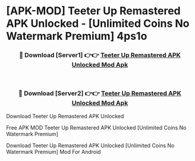 # [APK-MOD] Teeter Up  Remastered APK Unlocked - [Unlimited Coins No Watermark Premium] 4ps1o



<div align="center">
<h3>🔴 Download [Server1] 👉👉 <a href="https://momento.my/?title=Teeter_Up__Remastered_APK_Unlocked">Teeter Up  Remastered APK Unlocked Mod Apk</a></h3><br>

<h3>🔴 Download [Server2] 👉👉 <a href="https://momento.my/?title=Teeter_Up__Remastered_APK_Unlocked">Teeter Up  Remastered APK Unlocked Mod Apk</a></h3>
</div>



Download Teeter Up  Remastered APK Unlocked 

Free APK MOD Teeter Up  Remastered APK Unlocked [Unlimited Coins No Watermark Premium]

Download Teeter Up  Remastered APK Unlocked [Unlimited Coins No Watermark Premium] Mod For Android
